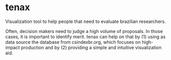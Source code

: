 # tenax
Visualization tool to help people that need to evaluate brazilian researchers. 

Often, decision makers need to judge a high volume of proposals. In those cases, it is important to identify merit. tenax can help on that by (1) using as data source the database from csindexbr.org, which focuses on high-impact production and by (2) providing a simple and intuitive visualization aid.
